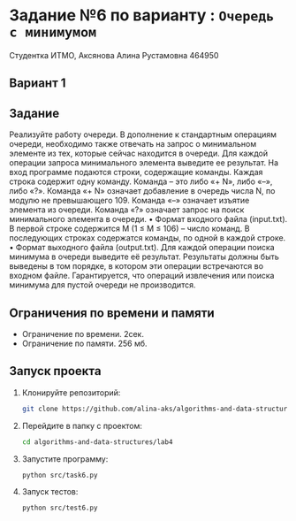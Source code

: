 # Задание №6 по варианту  : `Очередь с минимумом`
Студентка ИТМО, Аксянова Алина Рустамовна  464950

## Вариант 1

## Задание 
Реализуйте работу очереди. В дополнение к стандартным операциям очереди, необходимо также отвечать на запрос о минимальном элементе из тех, которые сейчас находится в очереди. Для каждой операции запроса минимального элемента выведите ее результат.
На вход программе подаются строки, содержащие команды. Каждая строка содержит одну команду. Команда – это либо «+ N», либо «–», либо «?». Команда «+ N» означает добавление в очередь числа N, по модулю не превышающего 109. Команда «–» означает изъятие элемента из очереди. Команда «?» означает запрос на поиск минимального элемента в очереди.
•	Формат входного файла (input.txt). В первой строке содержится M (1 ≤ M ≤ 106) – число команд. В последующих строках содержатся команды, по одной в каждой строке.
•	Формат выходного файла (output.txt). Для каждой операции поиска минимума в очереди выведите её результат. Результаты должны быть выведены в том порядке, в котором эти операции встречаются во входном файле. Гарантируется, что операций извлечения или поиска минимума для пустой очереди не производится.


## Ограничения по времени и памяти

- Ограничение по времени. 2сек.
- Ограничение по памяти. 256 мб.


## Запуск проекта
1. Клонируйте репозиторий:
   ```bash
   git clone https://github.com/alina-aks/algorithms-and-data-structures.git
   
   ```
2. Перейдите в папку с проектом:
   ```bash
   cd algorithms-and-data-structures/lab4
   ```
3. Запустите программу:
   ```bash
   python src/task6.py
   ```

4. Запуск тестов:
   ```bash
   python src/test6.py
   ```
